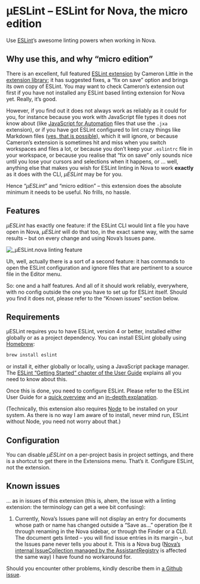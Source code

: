 # µESLint – ESLint for Nova, the micro edition

Use [ESLint](https://eslint.org)’s awesome linting powers when working in Nova.

## Why use this, and why “micro edition”

There is an excellent, full featured [ESLint extension](https://extensions.panic.com/extensions/apexskier/apexskier.eslint/) by Cameron Little in the [extension library](nova://extension/?id=apexskier.eslint); it has suggested fixes, a “fix on save” option and brings its own copy of ESLint. You may want to check Cameron’s extension out first if you have not installed any ESLint based linting extension for Nova yet. Really, it’s good.

However, if you find out it does not always work as reliably as it could for you, for instance because you work with JavaScript file types it does not know about (like [JavaScript for Automation](https://developer.apple.com/library/archive/releasenotes/InterapplicationCommunication/RN-JavaScriptForAutomation/Articles/OSX10-11.html) files that use the `.jxa` extension), or if you have got ESLint configured to lint crazy things like Markdown files ([yes, that is possible](https://www.npmjs.com/package/eslint-plugin-md)), which it will ignore, or because Cameron’s extension is sometimes hit and miss when you switch workspaces and files a lot, or because you don’t keep your `.eslintrc` file in your workspace, or because you realise that “fix on save” only sounds nice until you lose your cursors and selections when it happens, or … well, anything else that makes you wish for ESLint linting in Nova to work **exactly** as it does with the CLI, _µESLint_ may be for you.

Hence “_µESLint_” and “micro edition” – this extension does the absolute minimum it needs to be useful. No frills, no hassle.

## Features

_µESLint_ has exactly one feature: if the ESLint CLI would lint a file you have open in Nova, _µESLint_ will do that too, in the exact same way, with the same results – but on every change and using Nova’s Issues pane.

![_µESLint.nova linting feature](https://raw.githubusercontent.com/kopischke/microESLint.nova/main/img/µeslint-linting-feature.png "Linting with µESLint.")

Uh, well, actually there is a sort of a second feature: it has commands to open the ESLint configuration and ignore files that are pertinent to a source file in the Editor menu.

So: one and a half features. And all of it should work reliably, everywhere, with no config outside the one you have to set up for ESLint itself. Should you find it does not, please refer to the “Known issues“ section below.

## Requirements

µESLint requires you to have ESLint, version 4 or better, installed either globally or as a project dependency. You can install ESLint globally using [Homebrew](https://brew.sh):

```sh
brew install eslint
```

or install it, either globally or locally, using a JavaScript package manager. The [ESLint “Getting Started“ chapter of the User Guide](https://eslint.org/docs/user-guide/getting-started) explains all you need to know about this.

Once this is done, you need to configure ESLint. Please refer to the ESLint User Guide for a [quick overview](https://eslint.org/docs/user-guide/getting-started#configuration) and an [in-depth explanation](https://eslint.org/docs/user-guide/configuring).

(Technically, this extension also requires [Node](https://nodejs.org/) to be installed on your system. As there is no way I am aware of to install, never mind run, ESLint without Node, you need not worry about that.)

## Configuration

You can disable _µESLint_ on a per-project basis in project settings, and there is a shortcut to get there in the Extensions menu. That’s it. Configure ESLint, not the extension.

## Known issues

… as in issues of this extension (this is, ahem, the issue with a linting extension: the terminology can get a wee bit confusing):

1. Currently, Nova’s Issues pane will not display an entry for documents whose path or name has changed outside a “Save as…” operation (be it through renaming in the Nova sidebar, or through the Finder or a CLI). The document gets linted – you will find issue entries in its margin –, but the Issues pane never tells you about it. This is a Nova bug ([Nova’s internal IssueCollection managed by the AssistantRegistry](https://docs.nova.app/api-reference/assistants-registry/#registerissueassistant-selector-object-options) is affected the same way) I have found no workaround for.

Should you encounter other problems, kindly describe them in [a Github issue](https://github.com/kopischke/microESLint.nova/issues).
